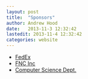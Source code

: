 ```yaml
---
layout: post
title:  "Sponsors"
author: Andrew Hood
date:   2013-11-3 12:32:42
lastedit: 2013-11-4 12:32:42
categories: website
---
```


*  [FedEx][fedex]
*  [FNC Inc][fncinc]
*  [Computer Science Dept.][csdept]

[fedex]: http://www.fedex.com/us/
[fncinc]:    http://www.fncinc.com/
[csdept]:    http://www.cs.memphis.edu/ 